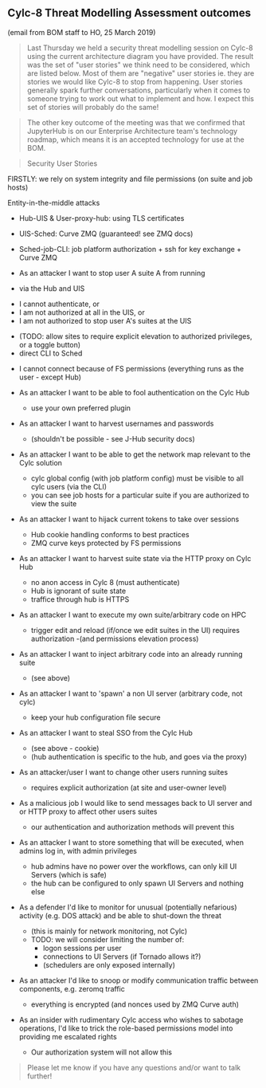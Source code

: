 
## Cylc-8 Threat Modelling Assessment outcomes

(email from BOM staff to HO, 25 March 2019)

> Last Thursday we held a security threat modelling session on Cylc-8 using the
current architecture diagram you have provided. The result was the set of
"user stories" we think need to be considered, which are listed below.  Most of
them are "negative" user stories ie. they are stories we would like Cylc-8 to
stop from happening.  User stories generally spark further conversations,
particularly when it comes to someone trying to work out what to implement and
how. I expect this set of stories will probably do the same!
 
> The other key outcome of the meeting was that we confirmed that JupyterHub is
on our Enterprise Architecture team's technology roadmap, which means it is an
accepted technology for use at the BOM.

> Security User Stories
>
FIRSTLY: we rely on system integrity and file permissions (on suite and job hosts)

Entity-in-the-middle attacks
- Hub-UIS & User-proxy-hub: using TLS certificates
- UIS-Sched: Curve ZMQ (guaranteed! see ZMQ docs)
- Sched-job-CLI: job platform authorization + ssh for key exchange + Curve ZMQ

- As an attacker I want to stop user A suite A from running
 * via the Hub and UIS
  - I cannot authenticate, or
  - I am not authorized at all in the UIS, or
  - I am not authorized to stop user A's suites at the UIS
 * (TODO: allow sites to require explicit elevation to authorized privileges, or
    a toggle button)
 * direct CLI to Sched
  - I cannot connect because of FS permissions (everything runs as the user - except Hub)

- As an attacker I want to be able to fool authentication on the Cylc Hub
  - use your own preferred plugin

- As an attacker I want to harvest usernames and passwords
  - (shouldn't be possible - see J-Hub security docs) 

- As an attacker I want to be able to get the network map relevant to the Cylc solution
  - cylc global config (with job platform config) must be visible to all cylc
    users (via the CLI)
  - you can see job hosts for a particular suite if you are authorized to view
    the suite

- As an attacker I want to hijack current tokens to take over sessions
  - Hub cookie handling conforms to best practices
  - ZMQ curve keys protected by FS permissions

- As an attacker I want to harvest suite state via the HTTP proxy on Cylc Hub
  - no anon access in Cylc 8 (must authenticate)
  - Hub is ignorant of suite state
  - traffice through hub is HTTPS

- As an attacker I want to execute my own suite/arbitrary code on HPC
  - trigger edit and reload (if/once we edit suites in the UI) requires
    authorization
    -(and permissions elevation process)

- As an attacker I want to inject arbitrary code into an already running suite
  - (see above)

- As an attacker I want to 'spawn' a non UI server (arbitrary code, not cylc)
  - keep your hub configuration file secure

- As an attacker I want to steal SSO from the Cylc Hub
  - (see above - cookie)
  - (hub authentication is specific to the hub, and goes via the proxy)

- As an attacker/user I want to change other users running suites
  - requires explicit authorization (at site and user-owner level)

- As a malicious job I would like to send messages back to UI server and or
  HTTP proxy to affect other users suites
  - our authentication and authorization methods will prevent this

- As an attacker I want to store something that will be executed, when admins
  log in, with admin privileges
  - hub admins have no power over the workflows, can only kill UI Servers (which
    is safe)
  - the hub can be configured to only spawn UI Servers and nothing else

- As a defender I'd like to monitor for unusual (potentially nefarious)
  activity (e.g. DOS attack) and be able to shut-down the threat
  - (this is mainly for network monitoring, not Cylc)
  - TODO: we will consider limiting the number of:
     - logon sessions per user
     - connections to UI Servers (if Tornado allows it?)
     - (schedulers are only exposed internally)

- As an attacker I'd like to snoop or modify communication traffic between
  components, e.g. zeromq traffic
  - everything is encrypted (and nonces used by ZMQ Curve auth)

- As an insider with rudimentary Cylc access who wishes to sabotage operations,
  I'd like to trick the role-based permissions model into providing me
  escalated rights
  - Our authorization system will not allow this

> Please let me know if you have any questions and/or want to talk further!
